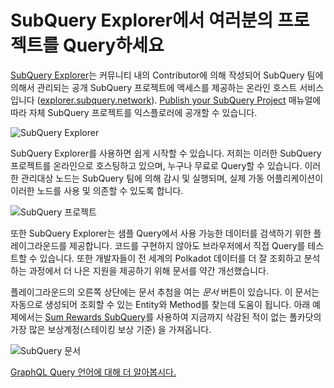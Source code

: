 # SubQuery Explorer에서 여러분의 프로젝트를 Query하세요

[SubQuery Explorer](https://explorer.subquery.network)는 커뮤니티 내의 Contributor에 의해 작성되어 SubQuery 팀에 의해서 관리되는 공개 SubQuery 프로젝트에 액세스를 제공하는 온라인 호스트 서비스입니다 ([explorer.subquery.network](https://explorer.subquery.network)). [Publish your SubQuery Project](../publish/publish.md) 매뉴얼에 따라 자체 SubQuery 프로젝트를 익스플로러에 공개할 수 있습니다.

![SubQuery Explorer](https://static.subquery.network/media/explorer/explorer-header.png)

SubQuery Explorer를 사용하면 쉽게 시작할 수 있습니다. 저희는 이러한 SubQuery 프로젝트를 온라인으로 호스팅하고 있으며, 누구나 무료로 Query할 수 있습니다. 이러한 관리대상 노드는 SubQuery 팀에 의해 감시 및 실행되며, 실제 가동 어플리케이션이 이러한 노드를 사용 및 의존할 수 있도록 합니다.

![SubQuery 프로젝트](https://static.subquery.network/media/explorer/explorer-project.png)

또한 SubQuery Explorer는 샘플 Query에서 사용 가능한 데이터를 검색하기 위한 플레이그라운드를 제공합니다. 코드를 구현하지 않아도 브라우저에서 직접 Query를 테스트할 수 있습니다. 또한 개발자들이 전 세계의 Polkadot 데이터를 더 잘 조회하고 분석하는 과정에서 더 나은 지원을 제공하기 위해 문서를 약간 개선했습니다.

플레이그라운드의 오른쪽 상단에는 문서 추첨을 여는 _문서_ 버튼이 있습니다. 이 문서는 자동으로 생성되어 조회할 수 있는 Entity와 Method를 찾는데 도움이 됩니다. 아래 예제에서는 [Sum Rewards SubQuery](https://explorer.subquery.network/subquery/OnFinality-io/sum-reward)를 사용하여 지금까지 삭감된 적이 없는 폴카닷의 가장 많은 보상계정(스테이킹 보상 기준) 을 가져옵니다.

![SubQuery 문서](https://static.subquery.network/media/explorer/explorer-documentation.png)

[GraphQL Query 언어에 대해 더 알아봅시다.](./graphql.md)
